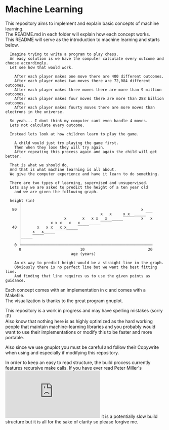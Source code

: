 # Machine Learning

This repository aims to implement and explain basic concepts of machine learning.  
The README.md in each folder will explain how each concept works.  
This README will serve as the introduction to machine learning and starts below.

      Imagine trying to write a program to play chess.
      An easy solution is we have the computer calculate every outcome and choose accordingly.
      Let see how that would work.
      
        After each player makes one move there are 400 different outcomes.
        After each player makes two moves there are 72,084 different outcomes.
        After each player makes three moves there are more than 9 million outcomes.
        After each player makes four moves there are more than 288 billion outcomes.
        After each player makes fourty moves there are more moves than electrons in the universe.
      
      So yeah... I dont think my computer cant even handle 4 moves.
      Lets not calculate every outcome.
      
      Instead lets look at how children learn to play the game.
      
        A child would just try playing the game first.
        Then when they lose they will try again.
        After repeating this process again and again the child will get better.
      
      That is what we should do.
      And that is what machine learning is all about.
      We give the computer experience and have it learn to do something.
      
      There are two types of learning, supervised and unsupervised.
      Lets say we are asked to predict the height of a ten year old
        and we are given the following graph.
      
      height (in)
          │
       80 │                                                     x
          │                                   x   x     x x  _____‾‾‾
          │                   x       x   x x   x  _____‾‾‾‾‾   x   x
          │             x x x   x   x    _____‾‾‾‾‾
       40 │       x   x x   x x_____‾‾‾‾‾
          │     x   x_____‾‾‾‾‾
          │_____‾‾‾‾‾
          │
        0 └──────────────────────────────────────────────────────────
          0                          10                            20
                                 age (years)
        
        An ok way to predict height would be a straight line in the graph.
        Obviously there is no perfect line but we want the best fitting line.
        And finding that line requires us to use the given points as guidance.
        
          
Each concept comes with an implementation in c and comes with a Makefile.  
The visualization is thanks to the great program gnuplot.  

This repository is a work in progress and may have spelling mistakes (sorry :P)  
Also know that nothing here is as highly optimized as the hard working people
  that maintain machine-learning libraries and you probably would want to use
  their implementations or modify this to be faster and more portable.

Also since we use gnuplot you must be careful and follow their Copywrite when using and
especially if modifying this repository.

In order to keep an easy to read structure, the build process currently features recursive make calls. If you have ever read Peter Miller's ![paper](http://aegis.sourceforge.net/auug97.pdf) it is a potentially slow build structure but it is all for the sake of clarity so please forgive me.

